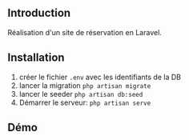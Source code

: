 ## Introduction

Réalisation d'un site de réservation en Laravel.

## Installation

1. créer le fichier `.env` avec les identifiants de la DB
2. lancer la migration `php artisan migrate`
3. lancer le seeder `php artisan db:seed`
4. Démarrer le serveur: `php artisan serve`

## Démo

